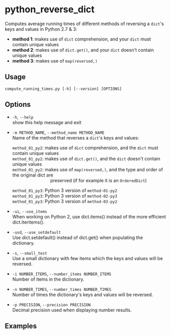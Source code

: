 # python_reverse_dict
Computes average running times of different methods of reversing a `dict`'s keys and values in Python 2.7 &amp; 3:
* **method 1**: makes use of `dict` comprehension, and your `dict` must contain unique values
* **method 2**: makes use of `dict.get()`, and your `dict` doesn't contain unique values
* **method 3**: makes use of `map(reversed,)`

## Usage
`compute_running_times.py [-h] [--version] [OPTIONS]`

## Options
* `-h`, `--help`  
  show this help message and exit

* `-m METHOD_NAME`, `--method_name METHOD_NAME`   
  Name of the method that reverses a `dict`'s keys and values:

  `method_01_py2`: makes use of `dict` comprehension, and the `dict` must contain
                   unique values  
  `method_01_py2`: makes use of `dict.get()`, and the `dict` doesn't contain
                   unique values  
  `method_01_py2`: makes use of `map(reversed,)`, and the type and order of the original dict are  
&nbsp;&nbsp;&nbsp;&nbsp;&nbsp;&nbsp;&nbsp;&nbsp;&nbsp;&nbsp;&nbsp;&nbsp;&nbsp;&nbsp;&nbsp;&nbsp;&nbsp;&nbsp;&nbsp;&nbsp;&nbsp;&nbsp;&nbsp;&nbsp;&nbsp;&nbsp;&nbsp;&nbsp;&nbsp;&nbsp;preserved (if for example it is an `OrderedDict`)  

  `method_01_py3`: Python 3 version of `method-01-py2`  
  `method_01_py3`: Python 3 version of `method-02-py3`  
  `method_01_py3`: Python 3 version of `method-03-py2`  

* `-ui`, `--use_items`  
  When working on Python 2, use dict.items() instead of the more efficient dict.iteritems().

* `-usd`, `--use_setdefault`  
  Use dict.setdefault() instead of dict.get() when populating the dictionary.

* `-s`, `--small_test`            
  Use a small dictionary with few items which the keys and values will be reversed.

* `-i NUMBER_ITEMS`, `--number_items NUMBER_ITEMS`  
  Number of items in the dictionary.

* `-n NUMBER_TIMES`, `--number_times NUMBER_TIMES`  
  Number of times the dictionary's keys and values will be reversed.

* `-p PRECISION`, `--precision PRECISION`  
  Decimal precision used when displaying number results.

## Examples
